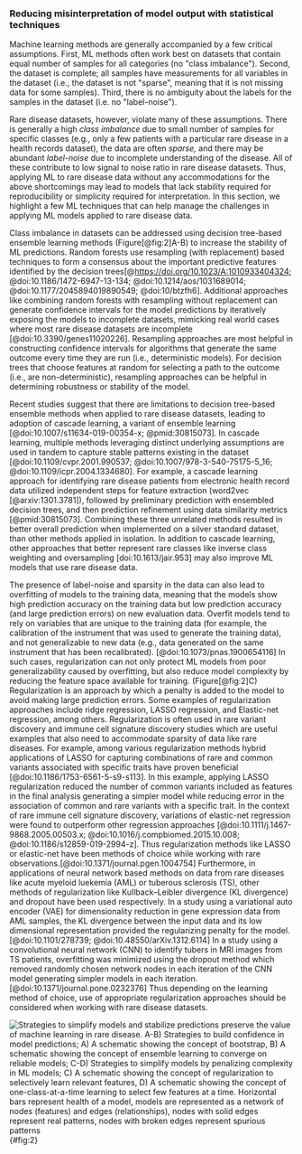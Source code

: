 ### Reducing misinterpretation of model output with statistical techniques 


Machine learning methods are generally accompanied by a few critical assumptions. 
First, ML methods often work best on datasets that contain equal number of samples for all categories (no "class imbalance").
Second, the dataset is complete; all samples have measurements for all variables in the dataset (i.e., the dataset is not "sparse", meaning that it is not missing data for some samples).
Third, there is no ambiguity about the labels for the samples in the dataset (i.e. no "label-noise"). 

Rare disease datasets, however, violate many of these assumptions.
There is generally a high _class imbalance_ due to small number of samples for specific classes (e.g., only a few patients with a particular rare disease in a health records dataset), the data are often _sparse,_ and there may be abundant _label-noise_ due to incomplete understanding of the disease.
All of these contribute to low signal to noise ratio in rare disease datasets.
Thus, applying ML to rare disease data without any accommodations for the above shortcomings may lead to models that lack stability required for reproducibility or simplicity required for interpretation.
In this section, we highlight a few ML techniques that can help manage the challenges in applying ML models applied to rare disease data.

Class imbalance in datasets can be addressed using decision tree-based ensemble learning methods (Figure[@fig:2]A-B) to increase the stability of ML predictions.
Random forests use resampling (with replacement) based techniques to form a consensus about the important predictive features identified by the decision trees[@https://doi.org/10.1023/A:1010933404324; @doi:10.1186/1472-6947-13-134; @doi:10.1214/aos/1031689014; @doi:10.1177/2045894019890549; @doi:10/btzfh6]. 
Additional approaches like combining random forests with resampling without replacement can generate confidence intervals for the model predictions by iteratively exposing the models to incomplete datasets, mimicking real world cases where most rare disease datasets are incomplete [@doi:10.3390/genes11020226].
Resampling approaches are most helpful in constructing confidence intervals for algorithms that generate the same outcome every time they are run (i.e., deterministic models).
For decision trees that choose features at random for selecting a path to the outcome (i.e., are non-deterministic), resampling approaches can be helpful in determining robustness or stability of the model. 

Recent studies suggest that there are limitations to decision tree-based ensemble methods when applied to rare disease datasets, leading to adoption of cascade learning, a variant of ensemble learning [@doi:10.1007/s11634-019-00354-x; @pmid:30815073].
In cascade learning, multiple methods leveraging distinct underlying assumptions are used in tandem to capture stable patterns existing in the dataset [@doi:10.1109/cvpr.2001.990537; @doi:10.1007/978-3-540-75175-5_16; @doi:10.1109/icpr.2004.1334680]. 
For example, a cascade learning approach for identifying rare disease patients from electronic health record data utilized independent steps for feature extraction (word2vec [@arxiv:1301.3781]), followed by preliminary prediction with ensembled decision trees, and then prediction refinement using data similarity metrics [@pmid:30815073]. 
Combining these three unrelated methods resulted in better overall prediction when implemented on a silver standard dataset, than other methods applied in isolation.
In addition to cascade learning, other approaches that better represent rare classes like inverse class weighting and oversampling [doi:10.1613/jair.953] may also improve ML models that use rare disease data. 

The presence of label-noise and sparsity in the data can also lead to overfitting of models to the training data, meaning that the models show high prediction accuracy on the training data but low prediction accuracy (and large prediction errors) on new evaluation data. 
Overfit models tend to rely on variables that are unique to the training data (for example, the calibration of the instrument that was used to generate the training data), and not generalizable to new data (e.g., data generated on the same instrument that has been recalibrated). [@doi:10.1073/pnas.1900654116]
In such cases, regularization can not only protect ML models from poor generalizability caused by overfitting, but also reduce model complexity by reducing the feature space available for training. (Figure[@fig:2]C)
Regularization is an approach by which a penalty is added to the model to avoid making large prediction errors. 
Some examples of regularization approaches include ridge regression, LASSO regression, and Elastic-net regression, among others.
Regularization is often used in rare variant discovery and immune cell signature discovery studies which are useful examples that also need to accommodate sparsity of data like rare diseases.
For example, among various regularization methods hybrid applications of LASSO for capturing combinations of rare and common variants associated with specific traits have proven beneficial [@doi:10.1186/1753-6561-5-s9-s113].
In this example, applying LASSO regularization reduced the number of common variants included as features in the final analysis generating a simpler model while reducing error in the association of common and rare variants with a specific trait. 
In the context of rare immune cell signature discovery, variations of elastic-net regression were found to outperform other regression approaches [@doi:10.1111/j.1467-9868.2005.00503.x; @doi:10.1016/j.compbiomed.2015.10.008; @doi:10.1186/s12859-019-2994-z]. 
Thus regularization methods like LASSO or elastic-net have been methods of choice while working with rare observations.[@doi:10.1371/journal.pgen.1004754] 
Furthermore, in applications of neural network based methods on data from rare diseases like acute myeloid luekemia (AML) or tuberous sclerosis (TS), other methods of regularization like Kullback–Leibler divergence (KL divergence) and dropout have been used respectively.
In a study using a variational auto encoder (VAE) for dimensionality reduction in gene expression data from AML samples, the KL divergence between the input data and its low dimensional representation provided the regularizing penalty for the model.[@doi:10.1101/278739; @doi:10.48550/arXiv.1312.6114]
In a study using a convolutional neural network (CNN) to identify tubers in MRI images from TS patients, overfitting was minimized using the dropout method which removed randomly chosen network nodes in each iteration of the CNN model generating simpler models in each iteration.[@doi:10.1371/journal.pone.0232376]
Thus depending on the learning method of choice, use of appropriate regularization approaches should be considered when working with rare disease datasets. 

![Strategies to simplify models and stabilize predictions preserve the value of machine learning in rare disease. A-B) Strategies to build confidence in model predictions; A) A schematic showing the concept of bootstrap, B) A schematic showing the concept of ensemble learning to converge on reliable models; C-D) Strategies to simplify models by penalizing complexity in ML models; C) A schematic showing the concept of regularization to selectively learn relevant features, D) A schematic showing the concept of one-class-at-a-time learning to select few features at a time. Horizontal bars represent health of a model, models are represented as a network of nodes (features) and edges (relationships), nodes with solid edges represent real patterns, nodes with broken edges represent spurious patterns](images/figures/pdfs/statistical-techniques.png){#fig:2}
